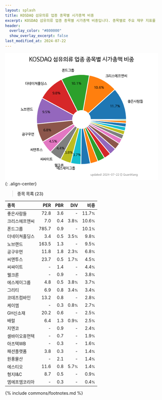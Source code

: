 ```yaml
---
layout: splash
title: KOSDAQ 섬유의류 업종 종목별 시가총액 비중
excerpt: KOSDAQ 섬유의류 업종 종목별 시가총액 비중입니다. 종목별로 주요 재무 지표를 함께 표시합니다.
header:
  overlay_color: "#800000"
  show_overlay_excerpt: false
last_modified_at: 2024-07-22
---
```



![KOSDAQ 섬유의류 업종 종목별 시가총액 비중](/stats/sector/images/kosdaq_업종_섬유의류_종목.png){: .align-center}


> **종목 목록 (23)**<a id="list"></a>

| **종목** | **PER** | **PBR** | **DIV** | **비중** |
| :------- | ------: | ------: | ------: | -------: |
| 좋은사람들 | 72.8 | 3.6 | - | 11.7<small>%</small> |
| 크리스에프앤씨 | 7.0 | 0.4 | 3.8<small>%</small> | 10.6<small>%</small> |
| 폰드그룹 | 785.7 | 0.9 | - | 10.1<small>%</small> |
| 더네이쳐홀딩스 | 3.4 | 0.5 | 3.5<small>%</small> | 9.8<small>%</small> |
| 노브랜드 | 163.5 | 1.3 | - | 9.5<small>%</small> |
| 공구우먼 | 11.8 | 1.8 | 2.3<small>%</small> | 6.8<small>%</small> |
| 씨앤투스 | 23.7 | 0.5 | 1.7<small>%</small> | 4.5<small>%</small> |
| 씨싸이트 | - | 1.4 | - | 4.4<small>%</small> |
| 웰크론 | - | 0.9 | - | 3.8<small>%</small> |
| 에스제이그룹 | 4.8 | 0.5 | 3.8<small>%</small> | 3.7<small>%</small> |
| 그리티 | 6.9 | 0.8 | 3.4<small>%</small> | 3.4<small>%</small> |
| 코데즈컴바인 | 13.2 | 0.8 | - | 2.8<small>%</small> |
| 케이엠 | - | 0.3 | 0.8<small>%</small> | 2.7<small>%</small> |
| GH신소재 | 20.2 | 0.6 | - | 2.5<small>%</small> |
| 배럴 | 6.4 | 1.3 | 0.9<small>%</small> | 2.5<small>%</small> |
| 지엔코 | - | 0.9 | - | 2.4<small>%</small> |
| 셀바이오휴먼텍 | - | 0.7 | - | 1.9<small>%</small> |
| 아즈텍WB | - | 0.3 | - | 1.6<small>%</small> |
| 패션플랫폼 | 3.8 | 0.3 | - | 1.4<small>%</small> |
| 원풍물산 | - | 2.1 | - | 1.4<small>%</small> |
| 에스티오 | 11.6 | 0.8 | 5.7<small>%</small> | 1.4<small>%</small> |
| 형지I&C | 8.7 | 0.5 | - | 0.9<small>%</small> |
| 엠에프엠코리아 | - | 0.3 | - | 0.4<small>%</small> |

{% include commons/footnotes.md %}